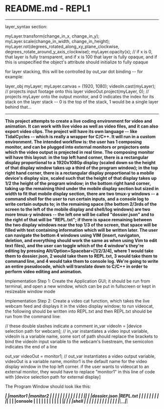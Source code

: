 # README.md - REPL1
---
layer_syntax section:


myLayer.transform(change_in_x, change_in_y);
myLayer.scale(change_in_width, change_in_height);
myLayer.rot(degrees_rotated_along_xy_plane_clockwise, degrees_rotate_around_y_axis_clockwise);
myLayer.opacity(x); // if x is 0, that layer is fully transparent, and if x is 100 that layer is fully opaque, and if this is unspecified the object's attribute should initialize to fully opaque


for layer stacking, this will be controlled by out_var dot binding -- for example: 

layer_obj myLayer;
myLayer.canvas = (1920, 1080);
videoIn.cast(myLayer); // projects input footage onto this layer
videoOut.project(myLayer, 0); // projects myLayer onto the output monitor, and 0 indicates the index for its stack on the layer stack -- 0 is the top of the stack, 1 would be a single layer behind that...

---



**This project attempts to create a live coding environment for video and animation. It can work with live video as well as video files, and it can also export video clips. The project will have its own language -- like TidalCycles -- which is really a wrapper for C/C++. It will run in a custom environment. The intended workflow is: the user has 1 composing monitor, and can be plugged into external monitors or projectors onto which the video output is projected in real time. The composing monitor will have this layout: in the top left hand corner, there is a rectangular display proportional to a 1920x1080p display (scaled down so the height of that display window takes up a third of the program window); in the top right hand corner, there is a rectangular display proportional to a mobile device's display size, scaled such that the height of that display takes up 1/2 the height of the program window; in the bottom right hand corner, taking up the remaining third under the mobile display section but sized in width to fit that mobile display section, there are two tmux-y windows -- a command shell for the user to run certain inputs, and a console log to write certain outputs to; in the remaining space (the bottom 2/3rds of the screen to the left of the mobile display and shell/log windows) are two more tmux-y windows -- the left one will be called "dossier.json" and to the right of that will be "REPL.txt"; if there is space remaining between the two display windows near the top 1/3 of the screen, that space will be filled with text containing information which will be written later. The user can navigate the bottom 4 windows using VIM (insert, navigaton, deletion, and everything should work the same as when using Vim to edit text files), and the user can toggle which of the 4 window's they're editing by pressing Alt/Option+Spacebar+[1/2/3/4], where 1 would take them to dossier.json, 2 would take them to REPL.txt, 3 would take them to command line, and 4 would take them to console log. We're going to write an entire pseudocode, which will translate down to C/C++ in order to perform video editing and animation.**

Implementation Step 1: Create the Application GUI; it should be run from terminal, and open a new window, which can be put in fullscreen or kept in resizeable window mode

Implementation Step 2: Create a video cat function, which takes the live webcam feed and displays it in the video display window; to run videocat, the following should be written into REPL.txt and then REPL.txt should be run from the command line:



// these double slashes indicate a comment
in_var videoIn = [device selection path for webcam];   // in_var instantiates a video input variable, videoIn is a variable name, some sort of path should replace the brackets to bind the videoIn input variable to the webcam's livestream, the semicolon indicates the end of a line

out_var videoOut = monitor1;     // out_var instantiates a video output variable, videoOut is a variable name, monitor1 is the default name for the video display window in the top left corner. if the user wants to videocat to an external monitor, they would have to replace "monitor1" in this line of code with [device selection path for external display]



The Program Window should look like this:


 ________________________________________________|
 |monitor1                       |monitor2       |
 |                               |               |
 |                               |               |
 |                               |               |
 |                               |               |
 |_______________________________|               |
 |dossier.json |REPL.txt         |               |
 |             |                 |               |
 |             |                 |_______________|
 |             |                 |console        |
 |             |                 |               |
 |             |                 |               |
 |             |                 |_______________|
 |             |                 |shell          |
 |             |                 |               |
 |             |                 |               |
 |             |                 |               |
 |_____________|_________________|_______________|


